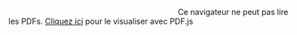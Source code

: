 <object data="https://github.com/gabtoubl/papers/blob/master/reportM2/reportM2Gabtoubl.pdf" type="application/pdf" width="700px" height="700px">
    <embed src="https://github.com/gabtoubl/papers/blob/master/reportM2/reportM2Gabtoubl.pdf">
        Ce navigateur ne peut pas lire les PDFs. <a href="https://github.com/gabtoubl/papers/blob/master/reportM2/reportM2Gabtoubl.pdf">Cliquez ici</a> pour le visualiser avec PDF.js</p>
    </embed>
</object>
